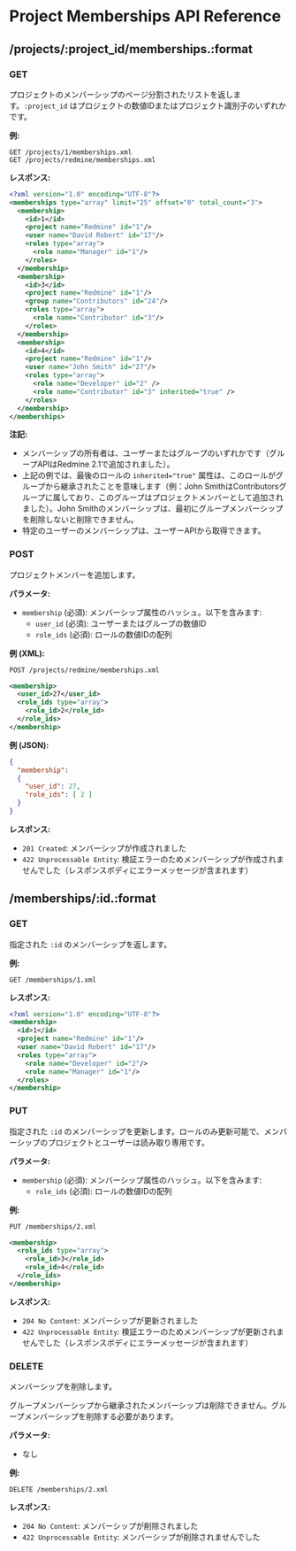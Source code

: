 # Project Memberships API Reference

## /projects/:project_id/memberships.:format

### GET

プロジェクトのメンバーシップのページ分割されたリストを返します。`:project_id` はプロジェクトの数値IDまたはプロジェクト識別子のいずれかです。

**例:**

```
GET /projects/1/memberships.xml
GET /projects/redmine/memberships.xml
```

**レスポンス:**

```xml
<?xml version="1.0" encoding="UTF-8"?>
<memberships type="array" limit="25" offset="0" total_count="3">
  <membership>
    <id>1</id>
    <project name="Redmine" id="1"/>
    <user name="David Robert" id="17"/>
    <roles type="array">
      <role name="Manager" id="1"/>
    </roles>
  </membership>
  <membership>
    <id>3</id>
    <project name="Redmine" id="1"/>
    <group name="Contributors" id="24"/>
    <roles type="array">
      <role name="Contributor" id="3"/>
    </roles>
  </membership>
  <membership>
    <id>4</id>
    <project name="Redmine" id="1"/>
    <user name="John Smith" id="27"/>
    <roles type="array">
      <role name="Developer" id="2" />
      <role name="Contributor" id="3" inherited="true" />
    </roles>
  </membership>
</memberships>
```

**注記:**

*   メンバーシップの所有者は、ユーザーまたはグループのいずれかです（グループAPIはRedmine 2.1で追加されました）。
*   上記の例では、最後のロールの `inherited="true"` 属性は、このロールがグループから継承されたことを意味します（例：John SmithはContributorsグループに属しており、このグループはプロジェクトメンバーとして追加されました）。John Smithのメンバーシップは、最初にグループメンバーシップを削除しないと削除できません。
*   特定のユーザーのメンバーシップは、ユーザーAPIから取得できます。

### POST

プロジェクトメンバーを追加します。

**パラメータ:**

*   `membership` (必須): メンバーシップ属性のハッシュ。以下を含みます:
    *   `user_id` (必須): ユーザーまたはグループの数値ID
    *   `role_ids` (必須): ロールの数値IDの配列

**例 (XML):**

```xml
POST /projects/redmine/memberships.xml

<membership>
  <user_id>27</user_id>
  <role_ids type="array">
    <role_id>2</role_id>
  </role_ids>
</membership>
```

**例 (JSON):**

```json
{
  "membership":
  {
    "user_id": 27,
    "role_ids": [ 2 ]
  }
}
```

**レスポンス:**

*   `201 Created`: メンバーシップが作成されました
*   `422 Unprocessable Entity`: 検証エラーのためメンバーシップが作成されませんでした（レスポンスボディにエラーメッセージが含まれます）

## /memberships/:id.:format

### GET

指定された `:id` のメンバーシップを返します。

**例:**

```
GET /memberships/1.xml
```

**レスポンス:**

```xml
<?xml version="1.0" encoding="UTF-8"?>
<membership>
  <id>1</id>
  <project name="Redmine" id="1"/>
  <user name="David Robert" id="17"/>
  <roles type="array">
    <role name="Developer" id="2"/>
    <role name="Manager" id="1"/>
  </roles>
</membership>
```

### PUT

指定された `:id` のメンバーシップを更新します。ロールのみ更新可能で、メンバーシップのプロジェクトとユーザーは読み取り専用です。

**パラメータ:**

*   `membership` (必須): メンバーシップ属性のハッシュ。以下を含みます:
    *   `role_ids` (必須): ロールの数値IDの配列

**例:**

```xml
PUT /memberships/2.xml

<membership>
  <role_ids type="array">
    <role_id>3</role_id>
    <role_id>4</role_id>
  </role_ids>
</membership>
```

**レスポンス:**

*   `204 No Content`: メンバーシップが更新されました
*   `422 Unprocessable Entity`: 検証エラーのためメンバーシップが更新されませんでした（レスポンスボディにエラーメッセージが含まれます）

### DELETE

メンバーシップを削除します。

グループメンバーシップから継承されたメンバーシップは削除できません。グループメンバーシップを削除する必要があります。

**パラメータ:**

*   なし

**例:**

```
DELETE /memberships/2.xml
```

**レスポンス:**

*   `204 No Content`: メンバーシップが削除されました
*   `422 Unprocessable Entity`: メンバーシップが削除されませんでした
